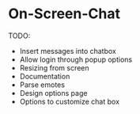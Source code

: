 # On-Screen-Chat

TODO:
- Insert messages into chatbox
- Allow login through popup options
- Resizing from screen
- Documentation
- Parse emotes
- Design options page
- Options to customize chat box
